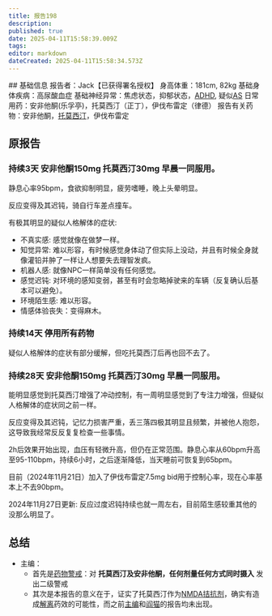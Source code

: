 ```yaml
---
title: 报告198
description: 
published: true
date: 2025-04-11T15:58:39.009Z
tags: 
editor: markdown
dateCreated: 2025-04-11T15:58:34.573Z
---
```


﻿## 基础信息
报告者：Jack【已获得署名授权】
身高体重：181cm, 82kg
基础身体疾病：高尿酸血症
基础神经异常：焦虑状态，抑郁状态，[ADHD](/psychiatry/ADHD), 疑似[AS](/psychiatry/ASD)
日常用药：安非他酮(乐孚亭)，托莫西汀（正丁），伊伐布雷定（律德）
报告有关药物：安非他酮，[托莫西汀](/drug/ATX)，伊伐布雷定

## 原报告
### 持续3天 安非他酮150mg 托莫西汀30mg 早晨一同服用。

静息心率95bpm，食欲抑制明显，疲劳嗜睡，晚上头晕明显。

反应变得及其迟钝，骑自行车差点撞车。

有极其明显的疑似人格解体的症状:
  -	不真实感: 感觉就像在做梦一样。
  -	知觉异常: 难以形容，有时候感觉身体动了但实际上没动，并且有时候全身就像灌铅并肿了一样让人想要失去理智发疯。
  -	机器人感: 就像NPC一样简单没有任何感觉。
  -	感觉迟钝: 对环境的感知变弱，甚至有时会忽略掉驶来的车辆（反复确认后基本可以避免）。
  -	环境陌生感: 难以形容。
  -	情感体验丧失：变得麻木。

### 持续14天 停用所有药物

疑似人格解体的症状有部分缓解，但吃托莫西汀后再也回不去了。

### 持续28天 安非他酮150mg 托莫西汀30mg 早晨一同服用。

能明显感觉到托莫西汀增强了冲动控制，有一周明显感觉到了专注力增强，但疑似人格解体的症状同之前一样。

反应变得及其迟钝，记忆力损害严重，丢三落四极其明显且频繁，并被他人抱怨，这导致我经常反反复复检查一些事情。

2h后效果开始出现，血压有轻微升高，但仍在正常范围。静息心率从60bpm升高至95-110bpm，持续6小时，之后逐渐降低，当天睡前可恢复到65bpm。

目前（2024年11月21日）加入了伊伐布雷定7.5mg bid用于控制心率，现在心率基本上不去90bpm。

2024年11月27日更新: 反应过度迟钝持续也就一周左右，目前陌生感较重其他的没那么明显了。

## 总结
- 主编：
  - 首先是[药物警戒](/drug/%E8%8D%AF%E7%89%A9%E8%AD%A6%E6%88%92/)：对 **托莫西汀及安非他酮，任何剂量任何方式同时摄入** 发出二级警戒
  - 其次是本报告的意义在于，证实了托莫西汀作为[NMDA拮抗剂](/t/nmda拮抗剂)，确实有造成[解离](/drug_effect/解离)药效的可能性，而之前[主编](/report/RP126)和[阎猫](/report/RP072)的报告均未出现。